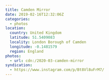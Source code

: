 ```yaml
---
title: Camden Mirror
date: 2019-02-16T12:32:06Z
categories:
  - photos
location:
  country: United Kingdom
  latitude: 51.5409083
  locality: London Borough of Camden
  longitude: -0.1481579
  region: England
photos:
  - url: cdn:/2020-03-camden-mirror
syndication:
  - https://www.instagram.com/p/Bt8Vl8uFrM7/
---
```

